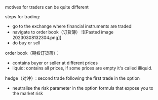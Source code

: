 
motives for traders can be quite different

steps for trading:
- go to the exchange where financial instruments are traded
- navigate to order book（订货簿）
![[Pasted image 20230308132304.png]]
- do buy or sell

order book（期权订货簿）：
- contains buyer or seller at different prices
- liquid: contains all prices, if some prices are empty it's called illiquid.

hedge（对冲）: second trade following the first trade in the option
- neutralise the risk parameter in the option formula that expose you to the market risk